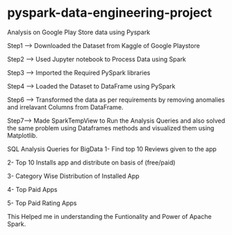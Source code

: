 # pyspark-data-engineering-project
Analysis on Google Play Store data using Pyspark

Step1 --> Downloaded the Dataset from Kaggle of Google Playstore

Step2 --> Used Jupyter notebook to Process Data using Spark

Step3 --> Imported the Required PySpark libraries

Step4 --> Loaded the Dataset to DataFrame using PySpark

Step6 --> Transformed the data as per requirements by removing anomalies and irrelavant Columns from DataFrame.

Step7--> Made SparkTempView to Run the Analysis Queries and also solved the same problem using Dataframes methods and visualized them using Matplotlib.

SQL Analysis Queries for BigData
1- Find top 10 Reviews given to the app

2- Top 10 Installs app and distribute on basis of (free/paid)

3- Category Wise Distribution of Installed App

4- Top Paid Apps

5- Top Paid Rating Apps

This Helped me in understanding the Funtionality and Power of Apache Spark.
